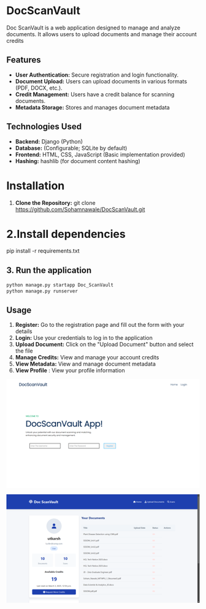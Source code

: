 # DocScanVault
Doc ScanVault is a web application designed to manage and analyze documents. It allows users to upload documents and manage their account credits

## Features

* **User Authentication:** Secure registration and login functionality.
* **Document Upload:** Users can upload documents in various formats (PDF, DOCX, etc.).
* **Credit Management:** Users have a credit balance for scanning documents.
* **Metadata Storage:** Stores and manages document metadata

## Technologies Used
* **Backend:** Django (Python)
* **Database:** (Configurable; SQLite by default)
* **Frontend:** HTML, CSS, JavaScript (Basic implementation provided)
* **Hashing:** hashlib (for document content hashing)

 # Installation
 1.  **Clone the Repository:**
 git clone https://github.com/Sohamnawale/DocScanVault.git

 # 2.Install dependencies
  pip install -r requirements.txt

## 3. Run the application
```
python manage.py startapp Doc_ScanVault
python manage.py runserver
```


 ## Usage
 1.  **Register:** Go to the registration page and fill out the form with your details
 2.  **Login:** Use your credentials to log in to the application
 3.  **Upload Document:** Click on the "Upload Document" button and select the file
 4. **Manage Credits:** View and manage your account credits
 5. **View Metadata:** View and manage document metadata
 6. **View Profile** : View your profile information

 ![Screenshot of the registeration or login Profile](image.png)

 ![UserProfile](User_profile.png)

